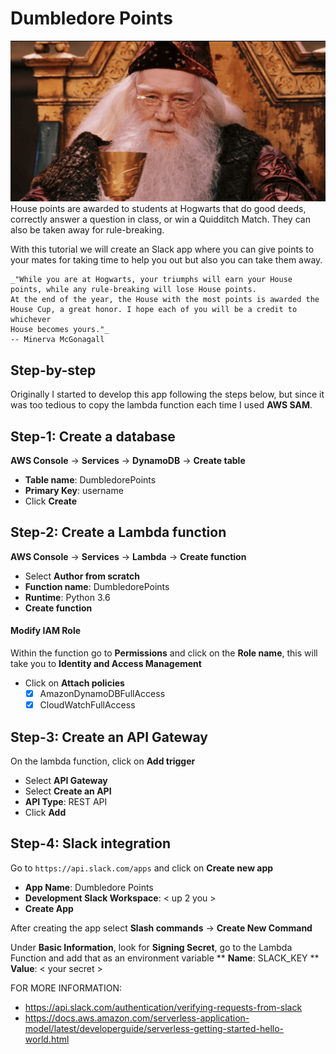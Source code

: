 # Dumbledore Points

![Dumbledore](images/dumbledore.png)
House points are awarded to students at Hogwarts that do good deeds, correctly answer a question in class, 
or win a Quidditch Match. They can also be taken away for rule-breaking.

With this tutorial we will create an Slack app where you can give points to your mates for taking time to help you out but also you can 
take them away. 

    _"While you are at Hogwarts, your triumphs will earn your House points, while any rule-breaking will lose House points. 
    At the end of the year, the House with the most points is awarded the House Cup, a great honor. I hope each of you will be a credit to whichever 
    House becomes yours."_
    -- Minerva McGonagall 

## Step-by-step
Originally I started to develop this app following the steps below, but since it was too tedious to copy the lambda function
each time I used **AWS SAM**. 

## Step-1: Create a database
**AWS Console** -> **Services** -> **DynamoDB** -> **Create table**

* **Table name**: DumbledorePoints
* **Primary Key**: username
* Click **Create**


## Step-2: Create a Lambda function
**AWS Console** -> **Services** -> **Lambda** -> **Create function**

* Select **Author from scratch**
* **Function name**: DumbledorePoints
* **Runtime**: Python 3.6
* **Create function**

#### Modify IAM Role
Within the function go to **Permissions** and click on the **Role name**, this will take you to **Identity and Access Management**

* Click on **Attach policies**
    - [x] AmazonDynamoDBFullAccess
    - [x] CloudWatchFullAccess

## Step-3: Create an API Gateway 
On the lambda function, click on **Add trigger**
* Select **API Gateway**
* Select **Create an API**
* **API Type**: REST API 
* Click **Add**

## Step-4: Slack integration
Go to `https://api.slack.com/apps` and click on **Create new app**

* **App Name**: Dumbledore Points
* **Development Slack Workspace**: < up 2 you >
* **Create App**

After creating the app select **Slash commands** -> **Create New Command**

Under **Basic Information**, look for **Signing Secret**, go to the Lambda Function
and add that as an environment variable
** **Name**: SLACK_KEY
** **Value**: < your secret > 


FOR MORE INFORMATION: 
* https://api.slack.com/authentication/verifying-requests-from-slack
* https://docs.aws.amazon.com/serverless-application-model/latest/developerguide/serverless-getting-started-hello-world.html
